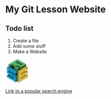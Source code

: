 # My Git Lesson Website

## Todo list
1. Create a file
2. Add some stuff
3. Make a Website

![](https://raw.githubusercontent.com/RSE-Sheffield/RSE-Sheffield.github.io/master/assets/images/logo/rse-logoonly-stroke-small.png)

[Link to a popular search engine](https://www.google.com/)